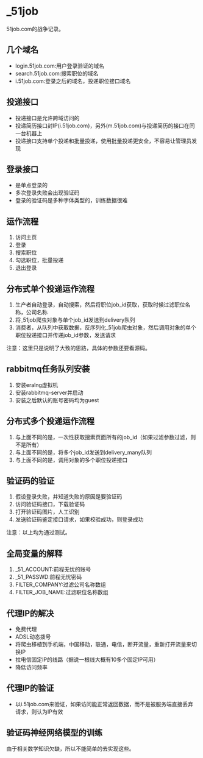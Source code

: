 # _51job
51job.com的战争记录。

## 几个域名
* login.51job.com:用户登录验证的域名
* search.51job.com:搜索职位的域名
* i.51job.com:登录之后的域名，投递职位接口域名

## 投递接口
* 投递接口是允许跨域访问的
* 投递简历接口封IP(i.51job.com)，另外(m.51job.com)与投递简历的接口在同一台机器上
* 投递接口支持单个投递和批量投递，使用批量投递更安全，不容易让管理员发现

## 登录接口
* 是单点登录的
* 多次登录失败会出现验证码
* 登录的验证码是多种字体类型的，训练数据很难

## 运作流程
1. 访问主页
2. 登录
3. 搜索职位
4. 勾选职位，批量投递
5. 退出登录

## 分布式单个投递运作流程
1. 生产者自动登录，自动搜索，然后将职位job_id获取，获取时候过滤职位名称，公司名称
2. 将_51job爬虫对象与单个job_id发送到delivery队列
3. 消费者，从队列中获取数据，反序列化_51job爬虫对象，然后调用对象的单个职位投递接口并传递job_id参数，发送请求

注意：这里只是说明了大致的思路，具体的参数还要看源码。

## rabbitmq任务队列安装
1. 安装eralng虚拟机
2. 安装rabbitmq-server并启动
3. 安装之后默认的账号密码均为guest

## 分布式多个投递运作流程
1. 与上面不同的是，一次性获取搜索页面所有的job_id（如果过滤参数过滤，则不是所有）
2. 与上面不同的是，将多个job_id发送到delivery_many队列
3. 与上面不同的是，调用对象的多个职位投递接口

## 验证码的验证
1. 假设登录失败，并知道失败的原因是要验证码
2. 访问验证码接口，下载验证码
3. 打开验证码图片，人工识别
4. 发送验证码鉴定接口请求，如果校验成功，则登录成功

注意：以上均为通过测试。

## 全局变量的解释
1. _51_ACCOUNT:前程无忧的账号
2. _51_PASSWD:前程无忧密码
3. FILTER_COMPANY:过滤公司名称数组
4. FILTER_JOB_NAME:过滤职位名称数组

## 代理IP的解决
* 免费代理
* ADSL动态拨号
* 将爬虫移植到手机端，中国移动，联通，电信，断开流量，重新打开流量来切换IP
* 拉电信固定IP的线路（据说一根线大概有10多个固定IP可用）
* 降低访问频率

## 代理IP的验证
* 以i.51job.com来验证，如果访问能正常返回数据，而不是被服务端直接丢弃请求，则认为IP有效

## 验证码神经网络模型的训练
由于相关数学知识欠缺，所以不能简单的去实现这些。